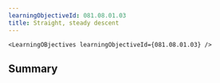 ```yaml
---
learningObjectiveId: 081.08.01.03
title: Straight, steady descent
---
```


```tsx eval
<LearningOBjectives learningObjectiveId={081.08.01.03} />
```

## Summary

